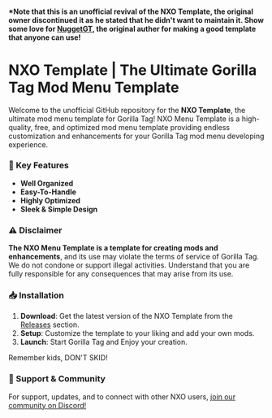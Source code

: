 #### *Note that this is an unofficial revival of the NXO Template, the original owner discontinued it as he stated that he didn't want to maintain it. Show some love for [NuggetGT](https://github.com/NuggetGT), the original auther for making a good template that anyone can use!

# NXO Template | The Ultimate Gorilla Tag Mod Menu Template

Welcome to the unofficial GitHub repository for the **NXO Template**, the ultimate mod menu template for Gorilla Tag! NXO Menu Template is a high-quality, free, and optimized mod menu template providing endless customization and enhancements for your Gorilla Tag mod menu developing experience.

### 🚀 Key Features

- **Well Organized**
- **Easy-To-Handle**
- **Highly Optimized**
- **Sleek & Simple Design**

### ⚠️ Disclaimer

**The NXO Menu Template is a template for creating mods and enhancements**, and its use may violate the terms of service of Gorilla Tag. We do not condone or support illegal activities. Understand that you are fully responsible for any consequences that may arise from its use.

### 📥 Installation

1. **Download**: Get the latest version of the NXO Template from the [Releases](https://github.com/CreeperLogMat/NXO-Menu-Template/releases) section.
3. **Setup**: Customize the template to your liking and add your own mods.
3. **Launch**: Start Gorilla Tag and Enjoy your creation.

Remember kids, DON'T SKID!

### 💬 Support & Community

For support, updates, and to connect with other NXO users, [join our community on Discord!](https://discord.gg/BD5pJHtwmQ)

